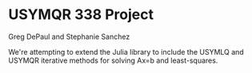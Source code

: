 # USYMQR 338 Project
Greg DePaul and Stephanie Sanchez 

We're attempting to extend the Julia library to include the USYMLQ and USYMQR iterative methods for solving Ax=b and least-squares. 

